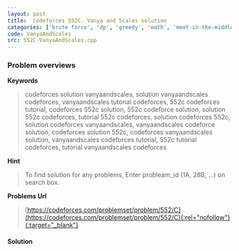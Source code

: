```yaml
---
layout: post
title:  Codeforces 552C. Vanya and Scales solution
categories: ['brute force', 'dp', 'greedy', 'math', 'meet-in-the-middle', 'number theory']
code: VanyaAndScales
src: 552C-VanyaAndScales.cpp
---
```

### **Problem overviews**

**Keywords**
> codeforces solution vanyaandscales, solution vanyaandscales codeforces, vanyaandscales tutorial codeforces, 552c codeforces tutorial, codeforces 552c solution, 552c codeforce solution, solution 552c codeforces, tutorial 552c codeforces, solution codeforces 552c, solution codeforces vanyaandscales, vanyaandscales codeforce solution, codeforces solution 552c, codeforces vanyaandscales solution, vanyaandscales codeforces tutorial, 552c tutorial codeforces, tutorial vanyaandscales codeforces

**Hint**
> To find solution for any problems, Enter probleam_id (1A, 28B, ...) on search box. 

**Problems Url**
> [https://codeforces.com/problemset/problem/552/C](https://codeforces.com/problemset/problem/552/C){:rel="nofollow"}{:target="_blank"}

#### **Solution**



